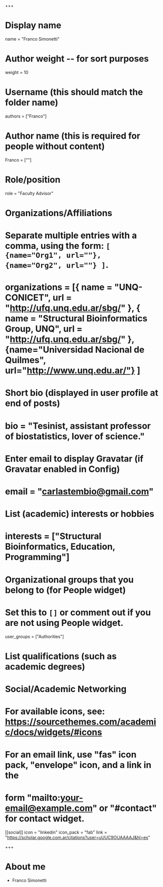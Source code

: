 +++
# Display name
name = "Franco Simonetti"

# Author weight -- for sort purposes
weight = 10

# Username (this should match the folder name)
authors = ["Franco"]

# Author name (this is required for people without content)
Franco = [""]

# Role/position
role = "Faculty Advisor"

# Organizations/Affiliations
#   Separate multiple entries with a comma, using the form: `[ {name="Org1", url=""}, {name="Org2", url=""} ]`.
# organizations = [{ name = "UNQ-CONICET", url = "http://ufq.unq.edu.ar/sbg/" }, { name = "Structural Bioinformatics Group, UNQ", url = "http://ufq.unq.edu.ar/sbg/" }, {name="Universidad Nacional de Quilmes", url="http://www.unq.edu.ar/"} ]

# Short bio (displayed in user profile at end of posts)
# bio = "Tesinist, assistant professor of biostatistics, lover of science."

# Enter email to display Gravatar (if Gravatar enabled in Config)
# email = "carlastembio@gmail.com"

# List (academic) interests or hobbies
# interests = ["Structural Bioinformatics, Education, Programming"]

# Organizational groups that you belong to (for People widget)
#   Set this to `[]` or comment out if you are not using People widget.
user_groups = ["Authorities"]

# List qualifications (such as academic degrees)


# Social/Academic Networking
# For available icons, see: https://sourcethemes.com/academic/docs/widgets/#icons
#   For an email link, use "fas" icon pack, "envelope" icon, and a link in the
#   form "mailto:your-email@example.com" or "#contact" for contact widget.

[[social]]
  icon = "linkedin"
  icon_pack = "fab"
  link = "https://scholar.google.com.ar/citations?user=uUUC9OUAAAAJ&hl=es"

+++

# About me 
- Franco Simonetti